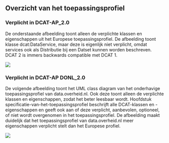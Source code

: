 ## Overzicht van het toepassingsprofiel

### Verplicht in DCAT-AP_2.0
<p>De onderstaande afbeelding toont alleen de verplichte klassen en eigenschappen uit het
Europese toepassingsprofiel. De afbeelding toont klasse dcat:DataService, maar deze is
eigenlijk niet verplicht, omdat services ook als Distributie bij een Datset kunnen worden
beschreven. DCAT 2 is immers backwards compatible met DCAT 1.</p>
<img src="afbeelding/dcat-ap-eu-min-model.svg" />

### Verplicht in DCAT-AP DONL_2.0
<p>De volgende afbeelding toont het UML class diagram van het onderhavige toepassingsprofiel
van data.overheid.nl. Ook deze toont alleen de verplichte klassen en eigenschappen, zodat
het beter leesbaar wordt. Hoofdstuk specificatie-van-het-toepassingsprofiel
beschrijft alle DCAT-klassen en -eigenschappen en geeft ook aan of deze verplicht,
aanbevolen, optioneel, of niet wordt overgenomen in het toepassingsprofiel. De afbeelding
maakt duidelijk dat het toepassingsprofiel van data.overheid.nl meer eigenschappen verplicht
stelt dan het Europese profiel.</p>
<img src="afbeelding/dcat-ap-donl-model.svg" />